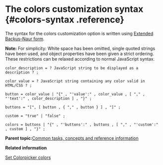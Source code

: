 # The colors customization syntax {#colors-syntax .reference}

The syntax for the colors customization option is written using [Extended Backus–Naur form](https://en.wikipedia.org/wiki/Extended_Backus%E2%80%93Naur_form).

**Note:** For simplicity: White space has been omitted, single quoted strings have been used, and object properties have been given a strict ordering. These restrictions can be relaxed according to normal JavaScript syntax.

```
color_description = ? JavaScript string to be displayed as a description ? ;

color_value = ? JavaScript string containing any color valid in HTML/CSS ? ;

button = color_value | "{" , "'value':" , color_value , [ "," , "'text':" , color_description ] , "}" ;

buttons = "[", [ button , { "," , button } ] , "]" ;

custom = "true" | "false" ;

colors = buttons | "{" , "'buttons':" , buttons , [ "," , "'custom':" , custom ] , "}" ;
```

**Parent topic:**[Common tasks, concepts and reference information](r_appendix.md)

**Related information**  


[Set Colorpicker colors](t_configure_10-set-colorpicker-colors-2.md)

